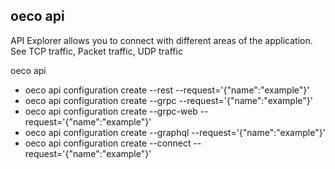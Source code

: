 ## oeco api

API Explorer allows you to connect with different areas of the application.
See TCP traffic, Packet traffic, UDP traffic

oeco api

-   oeco api configuration create --rest --request='{"name":"example"}'
-   oeco api configuration create --grpc --request='{"name":"example"}'
-   oeco api configuration create --grpc-web --request='{"name":"example"}'
-   oeco api configuration create --graphql --request='{"name":"example"}'
-   oeco api configuration create --connect --request='{"name":"example"}'
